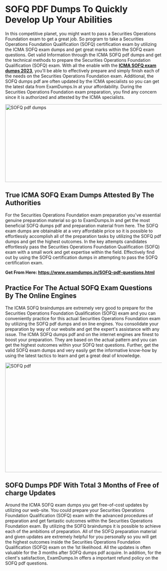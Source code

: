 <h1><strong>SOFQ PDF Dumps To Quickly Develop Up Your Abilities</strong></h1>
<p>In this competitive planet, you might want to pass a Securities Operations Foundation exam to get a great job. So program to take a Securities Operations Foundation Qualification (SOFQ) certification exam by utilizing the ICMA SOFQ exam dumps and get great marks within the SOFQ exam questions. Get valid Information through the ICMA SOFQ pdf dumps and get the technical methods to prepare the Securities Operations Foundation Qualification (SOFQ) exam. With all the enable with the <strong><a href="https://www.examdumps.in/SOFQ-pdf-questions.html">ICMA SOFQ exam dumps 2023</a></strong>, you'll be able to effectively prepare and simply finish each of the needs on the Securities Operations Foundation exam. Additional, the SOFQ dumps pdf are often updated by the ICMA specialists so you can get the latest data from ExamDumps.In at your affordability. During the Securities Operations Foundation exam preparation, you find any concern since it is authorized and attested by the ICMA specialists.</p>
<p><img src="https://i.ibb.co/zxJwW90/Copy-of-Online-Classes-Twitter-header-post-Made-with-Poster-My-Wall-1.png" alt="SOFQ pdf dumps" width="750" height="250" /></p>
<h2><strong>True ICMA SOFQ Exam Dumps Attested By The Authorities</strong></h2>
<p>For the Securities Operations Foundation exam preparation you've essential genuine preparation material so go to ExamDumps.In and get the most beneficial SOFQ dumps pdf and preparation material from here. The SOFQ exam dumps are obtainable at a very affordable price so it is possible to effortlessly accomplish all of the preparation tasks by utilizing the SOFQ pdf dumps and get the highest outcomes. In the key attempts candidates effortlessly pass the Securities Operations Foundation Qualification (SOFQ) exam with a small work and get expertise within the field. Effectively find out by using the SOFQ certification dumps in attempting to pass the SOFQ certification exam.</p>
<p><strong>Get From Here:&nbsp;<a href="https://www.examdumps.in/SOFQ-pdf-questions.html">https://www.examdumps.in/SOFQ-pdf-questions.html</a></strong></p>
<h2><strong>Practice For The Actual SOFQ Exam Questions By The Online Engines</strong></h2>
<p>The ICMA SOFQ braindumps are extremely very good to prepare for the Securities Operations Foundation Qualification (SOFQ) exam and you can conveniently practice for this actual Securities Operations Foundation exam by utilizing the SOFQ pdf dumps and on line engines. You consolidate your preparation by way of our website and get the expert's assistance with any issue. The ICMA SOFQ dumps pdf and on the internet engines are finest to boost your preparation. They are based on the actual pattern and you can get the highest outcomes within your SOFQ test questions. Further, get the valid SOFQ exam dumps and very easily get the informative know-how by using the latest tactics to learn and get a great deal of knowledge.</p>
<p><a href="https://www.examdumps.in/SOFQ-pdf-questions.html"><img src="https://i.ibb.co/QkNtdwY/Copy-of-Zoom-Online-Classes-Facebook-Share-Po-Made-with-Poster-My-Wall-1.jpg" alt="SOFQ pdf" width="670" height="352" /></a></p>
<h2><strong>SOFQ Dumps PDF With Total 3 Months of Free of charge Updates</strong></h2>
<p>Around the ICMA SOFQ exam dumps you get free-of-cost updates by utilizing our web-site. You could prepare your Securities Operations Foundation Qualification (SOFQ) exam with the advanced procedures of preparation and get fantastic outcomes within the Securities Operations Foundation exam. By utilizing the SOFQ braindumps it is possible to achieve each of the ambitions of preparation. All of the SOFQ preparation material and given updates are extremely helpful for you personally so you will get the highest outcomes inside the Securities Operations Foundation Qualification (SOFQ) exam on the 1st likelihood. All the updates is often valuable for the 3 months after SOFQ dumps pdf acquire. In addition, for the client's satisfaction, ExamDumps.In offers a important refund policy on the SOFQ pdf questions.</p>
